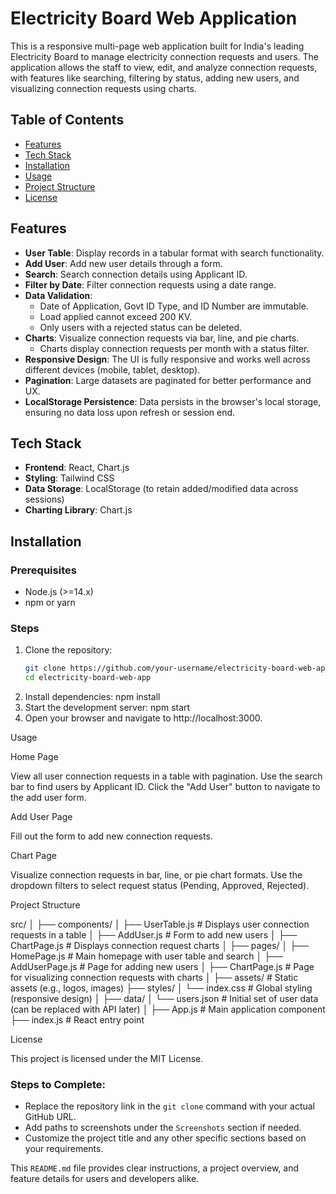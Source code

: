 # Electricity Board Web Application

This is a responsive multi-page web application built for India's leading Electricity Board to manage electricity connection requests and users. The application allows the staff to view, edit, and analyze connection requests, with features like searching, filtering by status, adding new users, and visualizing connection requests using charts.

## Table of Contents

- [Features](#features)
- [Tech Stack](#tech-stack)
- [Installation](#installation)
- [Usage](#usage)
- [Project Structure](#project-structure)
- [License](#license)

## Features

- **User Table**: Display records in a tabular format with search functionality.
- **Add User**: Add new user details through a form.
- **Search**: Search connection details using Applicant ID.
- **Filter by Date**: Filter connection requests using a date range.
- **Data Validation**:
  - Date of Application, Govt ID Type, and ID Number are immutable.
  - Load applied cannot exceed 200 KV.
  - Only users with a rejected status can be deleted.
- **Charts**: Visualize connection requests via bar, line, and pie charts.
  - Charts display connection requests per month with a status filter.
- **Responsive Design**: The UI is fully responsive and works well across different devices (mobile, tablet, desktop).
- **Pagination**: Large datasets are paginated for better performance and UX.
- **LocalStorage Persistence**: Data persists in the browser's local storage, ensuring no data loss upon refresh or session end.

## Tech Stack

- **Frontend**: React, Chart.js
- **Styling**: Tailwind CSS
- **Data Storage**: LocalStorage (to retain added/modified data across sessions)
- **Charting Library**: Chart.js

## Installation

### Prerequisites

- Node.js (>=14.x)
- npm or yarn

### Steps

1. Clone the repository:
   ```bash
   git clone https://github.com/your-username/electricity-board-web-app.git
   cd electricity-board-web-app
2. Install dependencies:
    npm install
3. Start the development server:
    npm start
4. Open your browser and navigate to http://localhost:3000.

Usage

Home Page

View all user connection requests in a table with pagination.
Use the search bar to find users by Applicant ID.
Click the "Add User" button to navigate to the add user form.

Add User Page

Fill out the form to add new connection requests.

Chart Page

Visualize connection requests in bar, line, or pie chart formats.
Use the dropdown filters to select request status (Pending, Approved, Rejected).

Project Structure

src/
│
├── components/
│   ├── UserTable.js            # Displays user connection requests in a table
│   ├── AddUser.js              # Form to add new users
│   ├── ChartPage.js            # Displays connection request charts
│
├── pages/
│   ├── HomePage.js             # Main homepage with user table and search
│   ├── AddUserPage.js          # Page for adding new users
│   ├── ChartPage.js            # Page for visualizing connection requests with charts
│
├── assets/                     # Static assets (e.g., logos, images)
├── styles/
│   └── index.css               # Global styling (responsive design)
│
├── data/
│   └── users.json              # Initial set of user data (can be replaced with API later)
│
├── App.js                      # Main application component
├── index.js                    # React entry point

License

This project is licensed under the MIT License.


### Steps to Complete:
- Replace the repository link in the `git clone` command with your actual GitHub URL.
- Add paths to screenshots under the `Screenshots` section if needed.
- Customize the project title and any other specific sections based on your requirements.

This `README.md` file provides clear instructions, a project overview, and feature details for users and developers alike.
